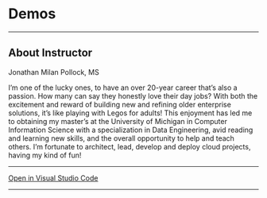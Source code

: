 # Demos

---

## About Instructor

Jonathan Milan Pollock, MS

I’m one of the lucky ones, to have an over 20-year career that’s also a passion. How many can say they honestly love their day jobs? With both the excitement and reward of building new and refining older enterprise solutions, it’s like playing with Legos for adults! This enjoyment has led me to obtaining my master’s at the University of Michigan in Computer Information Science with a specialization in Data Engineering, avid reading and learning new skills, and the overall opportunity to help and teach others. I’m fortunate to architect, lead, develop and deploy cloud projects, having my kind of fun!

---

[Open in Visual Studio Code](https://open.vscode.dev/milanpollock/demos)

---
